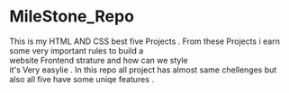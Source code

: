 # MileStone_Repo
This is my HTML AND CSS best five Projects .
From these Projects i earn some very important rules to build a <br> website Frontend strature and how can we style <br>it's Very easylie . In this repo all project has almost same chellenges but also all five have some uniqe features .  